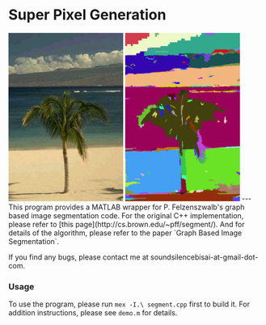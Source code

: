 # Super Pixel Generation 
<img src="./data/beach.jpg" width="45%" />
<img src="./data/sp.png" width="45%" />
---
This program provides a MATLAB wrapper for P. Felzenszwalb's graph based image segmentation code. For the original C++ implementation, please refer to [this page](http://cs.brown.edu/~pff/segment/). And for details of the algorithm, please refer to the paper `Graph Based Image Segmentation`.

If you find any bugs, please contact me at soundsilencebisai-at-gmail-dot-com.

### Usage
To use the program, please run `mex -I.\ segment.cpp` first to build it. For addition instructions, please see `demo.m` for details.


